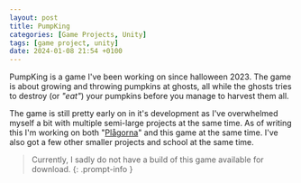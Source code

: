 ```yaml
---
layout: post
title: PumpKing
categories: [Game Projects, Unity]
tags: [game project, unity]
date: 2024-01-08 21:54 +0100
---
```

PumpKing is a game I've been working on since halloween 2023. The game is about growing and throwing pumpkins at ghosts, all while the ghosts tries to destroy (or _"eat"_) your pumpkins before you manage to harvest them all.

The game is still pretty early on in it's development as I've overwhelmed myself a bit with multiple semi-large projects at the same time. As of writing this I'm working on both "[Plågorna](/_posts/2024-01-08-plågorna.md)" and this game at the same time. I've also got a few other smaller projects and school at the same time.

>Currently, I sadly do not have a build of this game available for download.
{: .prompt-info }
